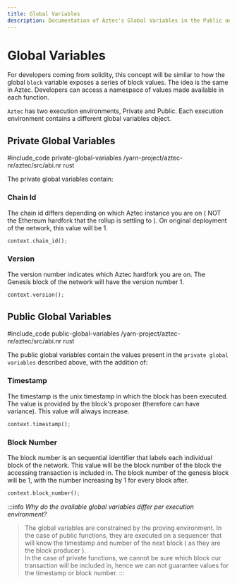 ```yaml
---
title: Global Variables
description: Documentation of Aztec's Global Variables in the Public and Private Contexts
---
```


# Global Variables
For developers coming from solidity, this concept will be similar to how the global `block` variable exposes a series of block values. The idea is the same in Aztec. Developers can access a namespace of values made available in each function. 

`Aztec` has two execution environments, Private and Public. Each execution environment contains a different global variables object. 

## Private Global Variables 
#include_code private-global-variables /yarn-project/aztec-nr/aztec/src/abi.nr rust

The private global variables contain:
### Chain Id
The chain id differs depending on which Aztec instance you are on ( NOT the Ethereum hardfork that the rollup is settling to ). On original deployment of the network, this value will be 1.
```rust
context.chain_id();
```

### Version
The version number indicates which Aztec hardfork you are on. The Genesis block of the network will have the version number 1.

```rust
context.version();
```


## Public Global Variables
#include_code public-global-variables /yarn-project/aztec-nr/aztec/src/abi.nr rust

The public global variables contain the values present in the `private global variables` described above, with the addition of:

### Timestamp
The timestamp is the unix timestamp in which the block has been executed. The value is provided by the block's proposer (therefore can have variance). This value will always increase.

```rust
context.timestamp();
```

### Block Number
The block number is an sequential identifier that labels each individual block of the network. This value will be the block number of the block the accessing transaction is included in.
The block number of the genesis block will be 1, with the number increasing by 1 for every block after.

```rust
context.block_number();
```

:::info *Why do the available global variables differ per execution environment?*  
> The global variables are constrained by the proving environment. In the case of public functions, they are executed on a sequencer that will know the timestamp and number of the next block ( as they are the block producer ).  
> In the case of private functions, we cannot be sure which block our transaction will be included in, hence we can not guarantee values for the timestamp or block number.
:::